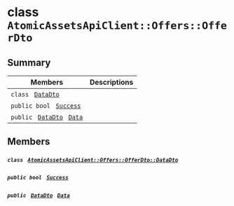# class `AtomicAssetsApiClient::Offers::OfferDto` 

## Summary

 Members                                | Descriptions                                
----------------------------------------|---------------------------------------------
`class ` [`DataDto`](.github/workflows/documentation/md/AtomicAssetsApiClient--Offers--OfferDto--DataDto.md#class_atomic_assets_api_client_1_1_offers_1_1_offer_dto_1_1_data_dto)        | 
`public bool ` [`Success`](#class_atomic_assets_api_client_1_1_offers_1_1_offer_dto_1a506fb037fbb6bfe8f254c021a2c3cfac) | 
`public ` [`DataDto`](.github/workflows/documentation/md/AtomicAssetsApiClient--Offers--OfferDto--DataDto.md#class_atomic_assets_api_client_1_1_offers_1_1_offer_dto_1_1_data_dto)` ` [`Data`](#class_atomic_assets_api_client_1_1_offers_1_1_offer_dto_1a65c0779654774581967081cf3136bd84) | 

## Members

##### `class ` [`AtomicAssetsApiClient::Offers::OfferDto::DataDto`](.github/workflows/documentation/md/AtomicAssetsApiClient--Offers--OfferDto--DataDto.md#class_atomic_assets_api_client_1_1_offers_1_1_offer_dto_1_1_data_dto) 

##### `public bool ` [`Success`](#class_atomic_assets_api_client_1_1_offers_1_1_offer_dto_1a506fb037fbb6bfe8f254c021a2c3cfac) 

##### `public ` [`DataDto`](.github/workflows/documentation/md/AtomicAssetsApiClient--Offers--OfferDto--DataDto.md#class_atomic_assets_api_client_1_1_offers_1_1_offer_dto_1_1_data_dto)` ` [`Data`](#class_atomic_assets_api_client_1_1_offers_1_1_offer_dto_1a65c0779654774581967081cf3136bd84) 

